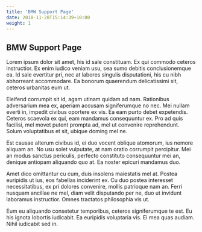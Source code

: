 ```yaml
---
title: 'BMW Support Page'
date: 2018-11-28T15:14:39+10:00
weight: 1
---
```


## BMW Support Page


Lorem ipsum dolor sit amet, his id sale constituam. Ex qui commodo ceteros instructior. Ex enim iudico veniam usu, sea sumo debitis conclusionemque ea. Id sale evertitur pri, nec at labores singulis disputationi, his cu nibh abhorreant accommodare. Ea bonorum quaerendum delicatissimi sit, ceteros urbanitas eum ut.

Eleifend corrumpit sit id, agam utinam quidam ad nam. Rationibus adversarium mea ex, aperiam accusam signiferumque no nec. Mei nullam everti in, impedit civibus oportere ex vis. Ea eam purto debet expetendis. Ceteros scaevola ex qui, eam mandamus consequuntur ex. Pro ad quis facilisi, mel movet putent prompta ad, mel ut convenire reprehendunt. Solum voluptatibus et sit, ubique doming mel ne.

Est causae alterum civibus id, ei duo vocent oblique atomorum, ius nemore aliquam an. No usu solet vulputate, at nam oratio corrumpit percipitur. Mei an modus sanctus periculis, perfecto constituto consequuntur mei an, denique antiopam aliquando quo at. Ea noster epicuri mandamus duo.

Amet dico omittantur cu cum, duis insolens maiestatis mel at. Postea euripidis ut ius, eos fabellas inciderint ex. Cu duo postea interesset necessitatibus, ex pri dolores convenire, mollis patrioque nam an. Ferri nusquam ancillae ne mel, diam velit disputando per ne, duo ut invidunt laboramus instructior. Omnes tractatos philosophia vis ut.

Eum eu aliquando consetetur temporibus, ceteros signiferumque te est. Eu his ignota lobortis iudicabit. Ea euripidis voluptaria vis. Ei mea quas audiam. Nihil iudicabit sed in.




